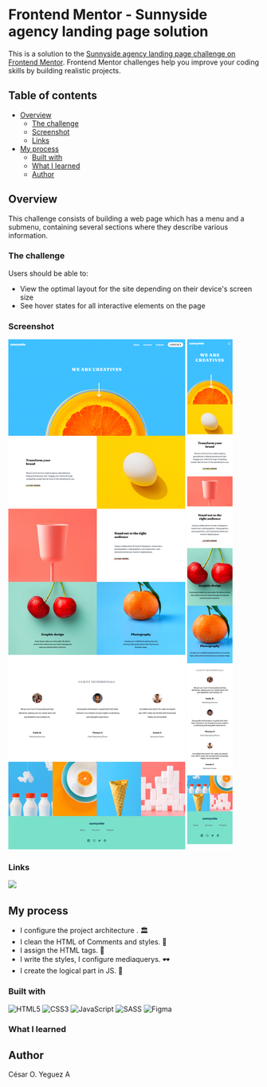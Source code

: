 # Frontend Mentor - Sunnyside agency landing page solution

This is a solution to the [Sunnyside agency landing page challenge on Frontend Mentor](https://www.frontendmentor.io/challenges/sunnyside-agency-landing-page-7yVs3B6ef). Frontend Mentor challenges help you improve your coding skills by building realistic projects.

## Table of contents

- [Overview](#overview)
  - [The challenge](#the-challenge)
  - [Screenshot](#screenshot)
  - [Links](#links)
- [My process](#my-process)
  - [Built with](#built-with)
  - [What I learned](#what-i-learned)
  - [Author](#author)

## Overview

This challenge consists of building a web page which has a menu and a submenu, containing several sections where they describe various information.

### The challenge

Users should be able to:

- View the optimal layout for the site depending on their device's screen size
- See hover states for all interactive elements on the page

### Screenshot

![Preview mode desktop](./images/screenshot/Laptop-1-1440x900.png)
![Preview mode mobile](./images/screenshot/iPhone-6-7-8-375x924.png)

### Links

<a href="https://cyeguez.github.io/sunnyside-agency-landing-page-main/" target="_blank"><img src="https://img.shields.io/badge/GitHub-100000?style=for-the-badge&logo=github&logoColor=white" target="_blank"></a>

## My process

- I configure the project architecture . 🏛️
- I clean the HTML of Comments and styles. 🧹
- I assign the HTML tags. 🎯
- I write the styles, I configure mediaquerys. 🕶️
- I create the logical part in JS. 🧠

### Built with

![HTML5](https://img.shields.io/badge/html5-%23E34F26.svg?style=for-the-badge&logo=html5&logoColor=white)
![CSS3](https://img.shields.io/badge/css3-%231572B6.svg?style=for-the-badge&logo=css3&logoColor=white)
![JavaScript](https://img.shields.io/badge/javascript-%23323330.svg?style=for-the-badge&logo=javascript&logoColor=%23F7DF1E)
![SASS](https://img.shields.io/badge/SASS-hotpink.svg?style=for-the-badge&logo=SASS&logoColor=white)
![Figma](https://img.shields.io/badge/figma-%23F24E1E.svg?style=for-the-badge&logo=figma&logoColor=white)

### What I learned


## Author
César O. Yeguez A